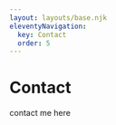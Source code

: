 ```yaml
---
layout: layouts/base.njk
eleventyNavigation:
  key: Contact
  order: 5
---
```

# Contact

contact me here
